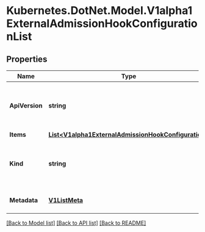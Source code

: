 # Kubernetes.DotNet.Model.V1alpha1ExternalAdmissionHookConfigurationList
## Properties

Name | Type | Description | Notes
------------ | ------------- | ------------- | -------------
**ApiVersion** | **string** | APIVersion defines the versioned schema of this representation of an object. Servers should convert recognized schemas to the latest internal value, and may reject unrecognized values. More info: https://git.k8s.io/community/contributors/devel/api-conventions.md#resources | [optional] 
**Items** | [**List&lt;V1alpha1ExternalAdmissionHookConfiguration&gt;**](V1alpha1ExternalAdmissionHookConfiguration.md) | List of ExternalAdmissionHookConfiguration. | 
**Kind** | **string** | Kind is a string value representing the REST resource this object represents. Servers may infer this from the endpoint the client submits requests to. Cannot be updated. In CamelCase. More info: https://git.k8s.io/community/contributors/devel/api-conventions.md#types-kinds | [optional] 
**Metadata** | [**V1ListMeta**](V1ListMeta.md) | Standard list metadata. More info: https://git.k8s.io/community/contributors/devel/api-conventions.md#types-kinds | [optional] 

[[Back to Model list]](../README.md#documentation-for-models) [[Back to API list]](../README.md#documentation-for-api-endpoints) [[Back to README]](../README.md)

